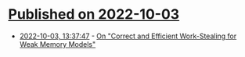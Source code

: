 # [Published on 2022-10-03](index.md)

* [2022-10-03, 13:37:47](https://lobste.rs/s/zj1ahy/on_correct_efficient_work_stealing_for) - [On \"Correct and Efficient Work-Stealing for Weak Memory Models\"](https://wingolog.org/archives/2022/10/03/on-correct-and-efficient-work-stealing-for-weak-memory-models)
